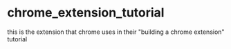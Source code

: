 # chrome_extension_tutorial
this is the extension that chrome uses in their "building a chrome extension" tutorial
